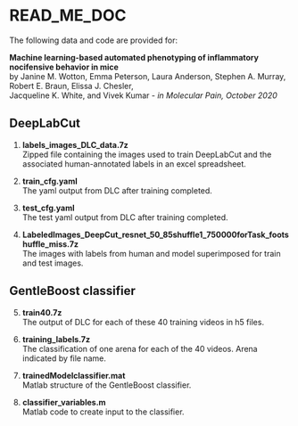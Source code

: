 # READ_ME_DOC

The following data and code are provided for:

**Machine learning-based automated phenotyping of inflammatory nocifensive behavior in mice**  
by Janine M. Wotton, Emma Peterson, Laura Anderson, Stephen A. Murray, Robert E. Braun, Elissa J. Chesler,  
Jacqueline K. White, and Vivek Kumar - *in Molecular Pain, October 2020*

## DeepLabCut

1) **labels_images_DLC_data.7z**  
   Zipped file containing the images used to train DeepLabCut and the associated human-annotated labels in an excel spreadsheet.

2) **train_cfg.yaml**  
   The yaml output from DLC after training completed.

3) **test_cfg.yaml**  
   The test yaml output from DLC after training completed.

4) **LabeledImages_DeepCut_resnet_50_85shuffle1_750000forTask_footshuffle_miss.7z**  
   The images with labels from human and model superimposed for train and test images.

## GentleBoost classifier

5) **train40.7z**  
   The output of DLC for each of these 40 training videos in h5 files.

6) **training_labels.7z**  
   The classification of one arena for each of the 40 videos. Arena indicated by file name.

7) **trainedModelclassifier.mat**  
   Matlab structure of the GentleBoost classifier.

8) **classifier_variables.m**  
   Matlab code to create input to the classifier.